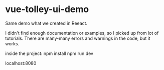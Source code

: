 # vue-tolley-ui-demo
Same demo what we created in Reeact.

I didn't find enough documentation or examples, so I picked up from lot of tutorials.
There are many-many errors and warnings in the code, but it works.

inside the project:
npm install
npm run dev

localhost:8080


